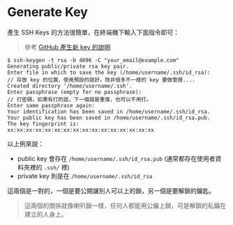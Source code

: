 # Generate Key

產生 SSH Keys 的方法很簡單，在終端機下輸入下面指令即可：

> 參考 [GitHub 產生新 key 的說明](https://help.github.com/en/enterprise/2.18/user/github/authenticating-to-github/generating-a-new-ssh-key-and-adding-it-to-the-ssh-agent#generating-a-new-ssh-key)

    $ ssh-keygen -t rsa -b 4096 -C "your_email@example.com"
    Generating public/private rsa key pair.
    Enter file in which to save the key (/home/username/.ssh/id_rsa):     // 存放 key 的位置，使用預設的就好，除非很多不一樣的 key 要做管理....
    Created directory '/home/username/.ssh'.
    Enter passphrase (empty for no passphrase):                           // 打密碼，如果有打的話，下一個就是重復，也可以不用打。
    Enter same passphrase again:
    Your identification has been saved in /home/username/.ssh/id_rsa.
    Your public key has been saved in /home/username/.ssh/id_rsa.pub.
    The key fingerprint is:
    xx:xx:xx:xx:xx:xx:xx:xx:xx:xx:xx:xx:xx:xx:xx:xx

以上例來說：

  * public key 會存在 `/home/username/.ssh/id_rsa.pub` (通常都存在使用者資料夾裡的 `.ssh/` 裡)
  * private key 則是在 `/home/username/.ssh/id_rsa`

這兩個是一對的，一個是要公開讓別人可以上的鎖，另一個是要解鎖的鑰匙。

> 這兩個的關係就像喇叭鎖一樣，任何人都能用公鑰上鎖，可是解鎖的私鑰在建立的人身上。
